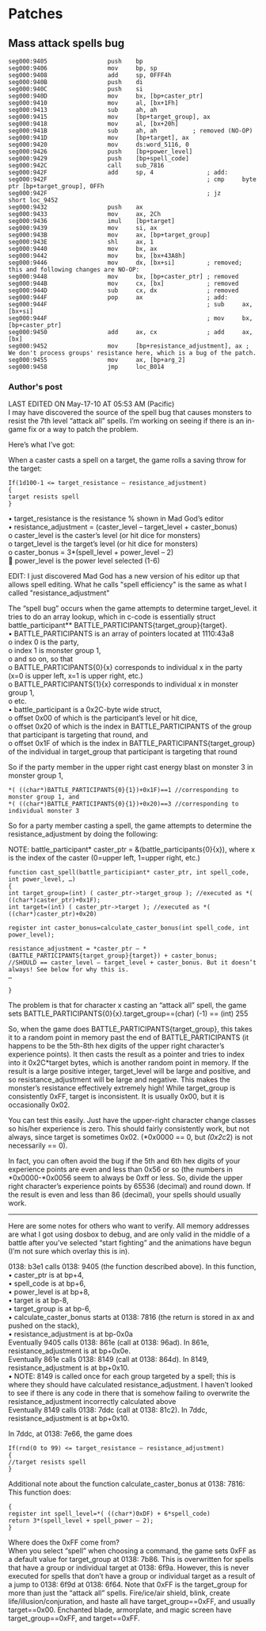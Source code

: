 # Patches

## Mass attack spells bug

```
seg000:9405                 push    bp
seg000:9406                 mov     bp, sp
seg000:9408                 add     sp, 0FFF4h
seg000:940B                 push    di
seg000:940C                 push    si
seg000:940D                 mov     bx, [bp+caster_ptr]
seg000:9410                 mov     al, [bx+1Fh]
seg000:9413                 sub     ah, ah
seg000:9415                 mov     [bp+target_group], ax
seg000:9418                 mov     al, [bx+20h]
seg000:941B                 sub     ah, ah          ; removed (NO-OP)
seg000:941D                 mov     [bp+target], ax
seg000:9420                 mov     ds:word_5116, 0
seg000:9426                 push    [bp+power_level]
seg000:9429                 push    [bp+spell_code]
seg000:942C                 call    sub_7816
seg000:942F                 add     sp, 4               ; add:
seg000:942F                                             ; cmp     byte ptr [bp+target_group], 0FFh
seg000:942F                                             ; jz      short loc_9452
seg000:9432                 push    ax
seg000:9433                 mov     ax, 2Ch
seg000:9436                 imul    [bp+target]
seg000:9439                 mov     si, ax
seg000:943B                 mov     ax, [bp+target_group]
seg000:943E                 shl     ax, 1
seg000:9440                 mov     bx, ax
seg000:9442                 mov     bx, [bx+43A8h]
seg000:9446                 mov     dx, [bx+si]         ; removed; this and following changes are NO-OP:
seg000:9448                 mov     bx, [bp+caster_ptr] ; removed
seg000:944B                 mov     cx, [bx]            ; removed
seg000:944D                 sub     cx, dx              ; removed
seg000:944F                 pop     ax                  ; add:
seg000:944F                                             ; sub     ax, [bx+si]
seg000:944F                                             ; mov     bx, [bp+caster_ptr]
seg000:9450                 add     ax, cx              ; add     ax, [bx]
seg000:9452                 mov     [bp+resistance_adjustment], ax ; We don't process groups' resistance here, which is a bug of the patch.
seg000:9455                 mov     ax, [bp+arg_2]
seg000:9458                 jmp     loc_B014
```

### Author's post

LAST EDITED ON May-17-10 AT 05:53 AM (Pacific)<br>
I may have discovered the source of the spell bug that causes monsters to resist the 7th level “attack all” spells. I’m working on seeing if there is an in-game fix or a way to patch the problem.

Here’s what I’ve got:

When a caster casts a spell on a target, the game rolls a saving throw for the target:
```
If(1d100-1 <= target_resistance – resistance_adjustment)
{
target resists spell
}
```
• target_resistance is the resistance % shown in Mad God’s editor<br>
• resistance_adjustment = (caster_level – target_level + caster_bonus)<br>
o caster_level is the caster’s level (or hit dice for monsters)<br>
o target_level is the target’s level (or hit dice for monsters)<br>
o caster_bonus = 3*(spell_level + power_level – 2)<br>
 power_level is the power level selected (1-6)

EDIT: I just discovered Mad God has a new version of his editor up that allows spell editing. What he calls "spell efficiency" is the same as what I called "resistance_adjustment"

The “spell bug” occurs when the game attempts to determine target_level. it tries to do an array lookup, which in c-code is essentially struct battle_participant** BATTLE_PARTICIPANTS{target_group}{target}.<br>
• BATTLE_PARTICIPANTS is an array of pointers located at 1110:43a8<br>
o index 0 is the party,<br>
o index 1 is monster group 1,<br>
o and so on, so that<br>
o BATTLE_PARTICIPANTS{0}{x} corresponds to individual x in the party (x=0 is upper left, x=1 is upper right, etc.)<br>
o BATTLE_PARTICIPANTS{1}{x} corresponds to individual x in monster group 1,<br>
o etc.<br>
• battle_participant is a 0x2C-byte wide struct,<br>
o offset 0x00 of which is the participant’s level or hit dice,<br>
o offset 0x20 of which is the index in BATTLE_PARTICIPANTS of the group that participant is targeting that round, and<br>
o offset 0x1F of which is the index in BATTLE_PARTICIPANTS{target_group} of the individual in target_group that participant is targeting that round

So if the party member in the upper right cast energy blast on monster 3 in monster group 1,
```
*( ((char*)BATTLE_PARTICIPANTS{0}{1})+0x1F)==1 //corresponding to monster group 1, and
*( ((char*)BATTLE_PARTICIPANTS{0}{1})+0x20)==3 //corresponding to individual monster 3
```

So for a party member casting a spell, the game attempts to determine the resistance_adjustment by doing the following:

NOTE: battle_participant* caster_ptr = &(battle_participants{0}{x}), where x is the index of the caster (0=upper left, 1=upper right, etc.)

```
function cast_spell(battle_participiant* caster_ptr, int spell_code, int power_level, …)
{
int target_group=(int) ( caster_ptr->target_group ); //executed as *( ((char*)caster_ptr)+0x1F);
int target=(int) ( caster_ptr->target ); //executed as *( ((char*)caster_ptr)+0x20)

register int caster_bonus=calculate_caster_bonus(int spell_code, int power_level);

resistance_adjustment = *caster_ptr – *(BATTLE_PARTICIPANTS{target_group}{target}) + caster_bonus;
//SHOULD == caster_level – target_level + caster_bonus. But it doesn’t always! See below for why this is.
…

}
```

The problem is that for character x casting an “attack all” spell, the game sets BATTLE_PARTICIPANTS{0}{x}.target_group==(char) (-1) == (int) 255

So, when the game does BATTLE_PARTICIPANTS{target_group}, this takes it to a random point in memory past the end of BATTLE_PARTICIPANTS (it happens to be the 5th-8th hex digits of the upper right character’s experience points). It then casts the result as a pointer and tries to index into it 0x2C*target bytes, which is another random point in memory. If the result is a large positive integer, target_level will be large and positive, and so resistance_adjustment will be large and negative. This makes the monster’s resistance effectively extremely high! While target_group is consistently 0xFF, target is inconsistent. It is usually 0x00, but it is occasionally 0x02.

You can test this easily. Just have the upper-right character change classes so his/her experience is zero. This should fairly consistently work, but not always, since target is sometimes 0x02. (*0x0000 == 0, but *(0x2c*2) is not necessarily == 0).

In fact, you can often avoid the bug if the 5th and 6th hex digits of your experience points are even and less than 0x56 or so (the numbers in *0x0000-*0x0056 seem to always be 0xff or less. So, divide the upper right character’s experience points by 65536 (decimal) and round down. If the result is even and less than 86 (decimal), your spells should usually work.

---

Here are some notes for others who want to verify. All memory addresses are what I got using dosbox to debug, and are only valid in the middle of a battle after you’ve selected “start fighting” and the animations have begun (I’m not sure which overlay this is in).

0138: b3e1 calls 0138: 9405 (the function described above). In this function,<br>
• caster_ptr is at bp+4,<br>
• spell_code is at bp+6,<br>
• power_level is at bp+8,<br>
• target is at bp-8,<br>
• target_group is at bp-6,<br>
• calculate_caster_bonus starts at 0138: 7816 (the return is stored in ax and pushed on the stack),<br>
• resistance_adjustment is at bp-0x0a<br>
Eventually 9405 calls 0138: 861e (call at 0138: 96ad). In 861e, resistance_adjustment is at bp+0x0e.<br>
Eventually 861e calls 0138: 8149 (call at 0138: 864d). In 8149, resistance_adjustment is at bp+0x10.<br>
• NOTE: 8149 is called once for each group targeted by a spell; this is where they should have calculated resistance_adjustment. I haven’t looked to see if there is any code in there that is somehow failing to overwrite the resistance_adjustment incorrectly calculated above<br>
Eventually 8149 calls 0138: 7ddc (call at 0138: 81c2). In 7ddc, resistance_adjustment is at bp+0x10.

In 7ddc, at 0138: 7e66, the game does
```
If(rnd(0 to 99) <= target_resistance – resistance_adjustment)
{
//target resists spell
}
```

Additional note about the function calculate_caster_bonus at 0138: 7816:<br>
This function does:
```
{
register int spell_level=*( ((char*)0xDF) + 6*spell_code)
return 3*(spell_level + spell_power – 2);
}
```

Where does the 0xFF come from?<br>
When you select “spell” when choosing a command, the game sets 0xFF as a default value for target_group at 0138: 7b86. This is overwritten for spells that have a group or individual target at 0138: 6f9a. However, this is never executed for spells that don’t have a group or individual target as a result of a jump to 0138: 6f9d at 0138: 6f64. Note that 0xFF is the target_group for more than just the “attack all” spells. Fire/ice/air shield, blink, create life/illusion/conjuration, and haste all have target_group==0xFF, and usually target==0x00. Enchanted blade, armorplate, and magic screen have target_group==0xFF, and target==0xFF.
